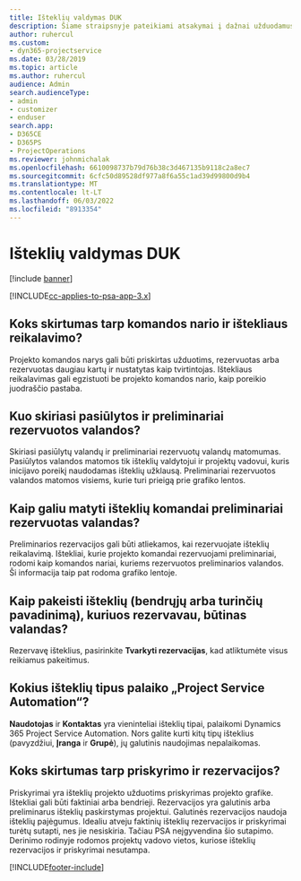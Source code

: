 ```yaml
---
title: Išteklių valdymas DUK
description: Šiame straipsnyje pateikiami atsakymai į dažnai užduodamus klausimus apie išteklių valdymą.
author: ruhercul
ms.custom:
- dyn365-projectservice
ms.date: 03/28/2019
ms.topic: article
ms.author: ruhercul
audience: Admin
search.audienceType:
- admin
- customizer
- enduser
search.app:
- D365CE
- D365PS
- ProjectOperations
ms.reviewer: johnmichalak
ms.openlocfilehash: 6610098737b79d76b38c3d467135b9118c2a8ec7
ms.sourcegitcommit: 6cfc50d89528df977a8f6a55c1ad39d99800d9b4
ms.translationtype: MT
ms.contentlocale: lt-LT
ms.lasthandoff: 06/03/2022
ms.locfileid: "8913354"
---
```

# <a name="resource-management-faq"></a>Išteklių valdymas DUK

[!include [banner](../includes/psa-now-project-operations.md)]

[!INCLUDE[cc-applies-to-psa-app-3.x](../includes/cc-applies-to-psa-app-3x.md)]

## <a name="what-is-the-difference-between-a-team-member-and-a-resource-requirement"></a>Koks skirtumas tarp komandos nario ir ištekliaus reikalavimo?

Projekto komandos narys gali būti priskirtas užduotims, rezervuotas arba rezervuotas daugiau kartų ir nustatytas kaip tvirtintojas. Ištekliaus reikalavimas gali egzistuoti be projekto komandos nario, kaip poreikio juodraščio pastaba. 

## <a name="what-is-the-difference-between-proposed-and-soft-booked-hours"></a>Kuo skiriasi pasiūlytos ir preliminariai rezervuotos valandos?

Skiriasi pasiūlytų valandų ir preliminariai rezervuotų valandų matomumas. Pasiūlytos valandos matomos tik išteklių valdytojui ir projektų vadovui, kuris inicijavo poreikį naudodamas išteklių užklausą. Preliminariai rezervuotos valandos matomos visiems, kurie turi prieigą prie grafiko lentos.

## <a name="how-can-i-see-the-soft-booked-hours-for-resources-on-a-team"></a>Kaip galiu matyti išteklių komandai preliminariai rezervuotas valandas?

Preliminarios rezervacijos gali būti atliekamos, kai rezervuojate išteklių reikalavimą. Ištekliai, kurie projekto komandai rezervuojami preliminariai, rodomi kaip komandos nariai, kuriems rezervuotos preliminarios valandos. Ši informacija taip pat rodoma grafiko lentoje.

## <a name="how-do-i-change-the-required-hours-and-the-start-and-end-dates-for-a-resource-generic-or-named-that-i-booked"></a>Kaip pakeisti išteklių (bendrųjų arba turinčių pavadinimą), kuriuos rezervavau, būtinas valandas?

Rezervavę išteklius, pasirinkite **Tvarkyti rezervacijas**, kad atliktumėte visus reikiamus pakeitimus.

## <a name="what-resources-types-does-project-service-automation-support"></a>Kokius išteklių tipus palaiko „Project Service Automation“?

**Naudotojas** ir **Kontaktas** yra vieninteliai išteklių tipai, palaikomi Dynamics 365 Project Service Automation. Nors galite kurti kitų tipų išteklius (pavyzdžiui, **Įranga** ir **Grupė**), jų galutinis naudojimas nepalaikomas.

## <a name="what-is-the-difference-between-an-assignment-and-a-booking"></a>Koks skirtumas tarp priskyrimo ir rezervacijos?

Priskyrimai yra išteklių projekto užduotims priskyrimas projekto grafike. Ištekliai gali būti faktiniai arba bendrieji. Rezervacijos yra galutinis arba preliminarus išteklių paskirstymas projektui. Galutinės rezervacijos naudoja išteklių pajėgumus. Idealiu atveju faktinių išteklių rezervacijos ir priskyrimai turėtų sutapti, nes jie nesiskiria. Tačiau PSA neįgyvendina šio sutapimo. Derinimo rodinyje rodomos projektų vadovo vietos, kuriose išteklių rezervacijos ir priskyrimai nesutampa.


[!INCLUDE[footer-include](../includes/footer-banner.md)]
